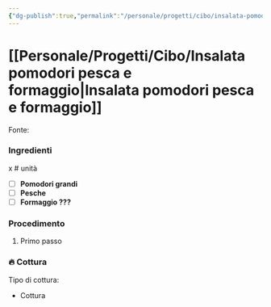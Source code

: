 ```yaml
---
{"dg-publish":true,"permalink":"/personale/progetti/cibo/insalata-pomodori-pesca-e-formaggio/"}
---
```


# [[Personale/Progetti/Cibo/Insalata pomodori pesca e formaggio\|Insalata pomodori pesca e formaggio]]

Fonte: 


### Ingredienti

x # unità

- [ ] **Pomodori grandi**
- [ ] **Pesche**
- [ ] **Formaggio ???**

### Procedimento

1. Primo passo


### 🔥 Cottura

Tipo di cottura:
- Cottura

